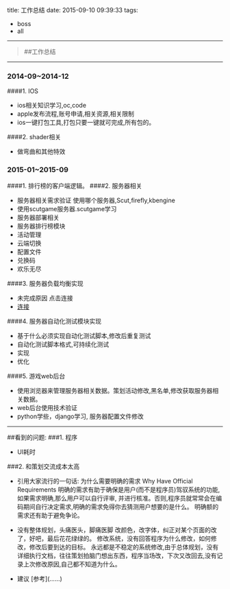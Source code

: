 title: 工作总结
date: 2015-09-10 09:39:33
tags:
- boss
- all
---

> ##工作总结

***
### 2014-09~2014-12
  ####1. IOS
* ios相关知识学习,oc,code
* apple发布流程,账号申请,相关资源,相关限制
* ios一键打包工具,打包只要一键就可完成,所有包的。

####2. shader相关
* 做弯曲和其他特效

### 2015-01~2015-09
####1. 排行榜的客户端逻辑。
####2. 服务器相关
* 服务器相关需求验证
  使用哪个服务器,Scut,firefly,kbengine
* 使用scutgame服务器.scutgame学习
* 服务器部署相关
* 服务器排行榜模块
* 活动管理
* 云端切换
* 配置文件
* 兑换码
* 欢乐无尽
 
####3. 服务器负载均衡实现
* 未完成原因 点击连接
* [连接](https://worktile.com/project/c1e089a399944875810d6b22246a18b0/task)
         
####4. 服务器自动化测试模块实现
* 基于什么必须实现自动化测试脚本,修改后重复测试
* 自动化测试脚本格式,可持续化测试
* 实现
* 优化

####5. 游戏web后台
* 使用浏览器来管理服务器相关数据。策划活动修改,黑名单,修改获取服务器相关数据。
* web后台使用技术验证
* python学些，django学习, 服务器配置文件修改

***
##看到的问题:
###1. 程序
 * UI耗时
 
###2. 和策划交流成本太高
 * 引用大家流行的一句话:
  为什么需要明确的需求 Why Have Official Requirements
  明确的需求有助于确保是用户(而不是程序员)驾驭系统的功能,如果需求明确,那么用户可以自行评审,
  并进行核准。否则,程序员就常常会在编码期间自行决定需求,明确的需求免得你去猜测用户想要的是什么。
  明确额的需求还有助于避免争论。
 
 * 没有整体规划，头痛医头，脚痛医脚
 改颜色，改字体，纠正对某个页面的改了，好吧，最后花花绿绿的。
 修改系统，没有回答程序为什么修改，如何修改，修改后要到达的目标。
 永远都是不稳定的系统修改,由于总体规划，没有详细执行文档，往往策划拍脑门想出东西，程序当场改，下次又改回去,没有记录上次修改原因,自己都不知道为什么。
 
 * 建议 
 [参考](..\..\..\)

